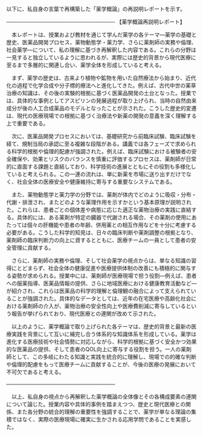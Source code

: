以下に、私自身の言葉で再構築した「薬学概論」の再説明レポートを示す。

─────────────────────────────
【薬学概論再説明レポート】

　本レポートは、授業および教材を通じて学んだ薬学の各テーマ―薬学の基礎と歴史、医薬品開発プロセス、薬物動態学・薬力学、さらに薬剤師の実務や倫理、社会薬学―について、私の理解に基づき再解釈した内容である。これらの分野は一見すると独立しているように思われるが、実際には歴史的背景から現代医療に至るまで多層的に関連し合い、薬学全体を形成していると考える。

　まず、薬学の歴史は、古来より植物や鉱物を用いた自然療法から始まり、近代化の過程で化学合成や分子標的療法へと進化してきた。例えば、古代中世の薬草治療の知識は、その後の実験的根拠に基づく医薬品開発の土台となった。授業では、具体的な事例としてアスピリンの発展過程が取り上げられ、当時の自然由来成分が後の人工合成薬品のモデルとなったことが示された。こうした歴史的変遷は、現代の医療現場での根拠に基づく治療法や新薬の開発の意義を深く理解する上で重要である。

　次に、医薬品開発プロセスにおいては、基礎研究から前臨床試験、臨床試験を経て、規制当局の承認に至る複雑な段階がある。講義では各フェーズで求められる科学的根拠や倫理的配慮が強調された。例えば、臨床試験における被験者の安全確保や、効果とリスクのバランスを慎重に評価するプロセスは、薬剤師が日常的に直面する課題と直結しており、科学技術の進展とともにその役割も多様化していると考えられる。この一連の流れは、単に新薬を市場に送り出すだけでなく、社会全体の医療安全や健康維持に寄与する重要なシステムである。

　また、薬物動態学と薬力学の分野では、薬剤が体内でどのように吸収・分布・代謝・排泄され、またどのような薬理作用を示すかという基本原理が説明された。これらは、患者ごとの個体差や病態に応じた適正な薬物治療の実践に直結する。具体的には、ある薬剤が特定の臓器で代謝される場合、その薬剤の使用にあたっては個々の肝機能や患者の年齢、併用薬との相互作用などを十分に考慮する必要がある。こうした科学的知見は、日々の臨床判断や薬剤調整の根拠となり、薬剤師の臨床判断力の向上に資するとともに、医療チームの一員として患者の安全管理に貢献する。

　さらに、薬剤師の実務や倫理、そして社会薬学の視点からは、単なる知識の習得にとどまらず、社会全体の健康促進や医療提供体制の改善にも積極的に関与する姿勢が求められる。授業中には、薬剤師が医療現場で担う役割―例えば、患者への服薬指導、医薬品情報の提供、さらに地域医療における健康教育活動など―が紹介され、これらは医薬品の科学的理解と倫理観の融合によって支えられていることが強調された。具体的なデータとしては、近年の在宅医療や高齢化社会における薬剤師の介入が、薬物治療の安全性向上や医療費削減に寄与しているという報告が挙げられており、現代医療との連関が改めて示された。

　以上のように、薬学概論で取り上げられた各テーマは、歴史的背景と最新の医療実践を背景にして互いに補完し合う体系的な知識体系を形成している。薬学は進化する医療技術や社会情勢に対応しながら、科学的根拠に基づく安全かつ効果的な医薬品の提供、そして患者のQOL向上に寄与する役割を担う。一人の薬剤師として、この多岐にわたる知識と実践を統合的に理解し、現場での的確な判断や倫理的配慮をもって医療チームに貢献することが、今後の医療の発展において不可欠であると考える。

─────────────────────────────

　以上、私自身の視点から再解釈した薬学概論の全体像とその各構成要素の連関について論じた。授業内容や具体的事例を踏まえつつ、歴史と現代医療との関係、また各分野の統合的理解の重要性を強調することで、薬学が単なる理論の集積ではなく、実際の医療現場に確実に生かされる応用学問であることを実感した。